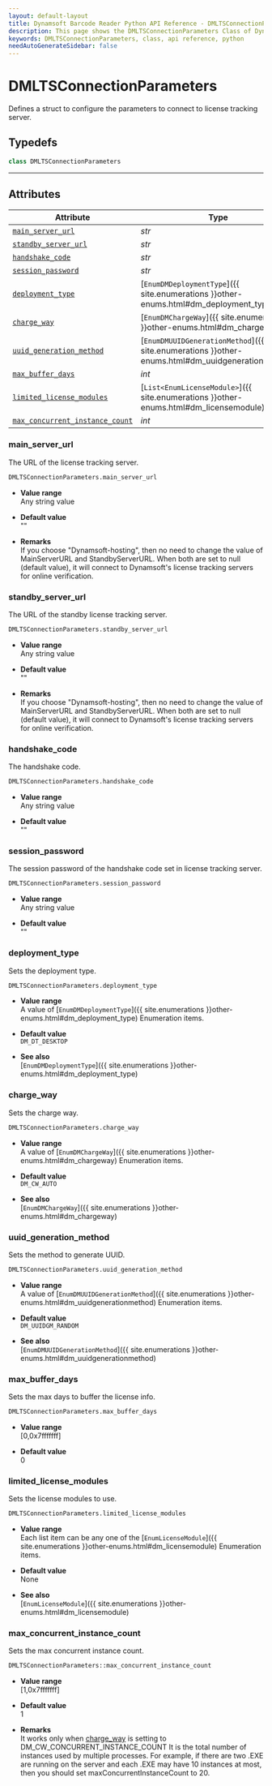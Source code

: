 ```yaml
---
layout: default-layout
title: Dynamsoft Barcode Reader Python API Reference - DMLTSConnectionParameters Class
description: This page shows the DMLTSConnectionParameters Class of Dynamsoft Barcode Reader for Python SDK.
keywords: DMLTSConnectionParameters, class, api reference, python
needAutoGenerateSidebar: false
---
```



# DMLTSConnectionParameters
Defines a struct to configure the parameters to connect to license tracking server.  

## Typedefs

```python
class DMLTSConnectionParameters
```

---

## Attributes
    
| Attribute | Type |
|---------- | ---- |
| [`main_server_url`](#main_server_url) | *str* |
| [`standby_server_url`](#standby_server_url) | *str* |
| [`handshake_code`](#handshake_code) | *str* |
| [`session_password`](#session_password) | *str* |
| [`deployment_type`](#deployment_type) | [`EnumDMDeploymentType`]({{ site.enumerations }}other-enums.html#dm_deployment_type) |
| [`charge_way`](#charge_way) | [`EnumDMChargeWay`]({{ site.enumerations }}other-enums.html#dm_chargeway) |
| [`uuid_generation_method`](#uuid_generation_method) | [`EnumDMUUIDGenerationMethod`]({{ site.enumerations }}other-enums.html#dm_uuidgenerationmethod) |
| [`max_buffer_days`](#max_buffer_days) | *int* |
| [`limited_license_modules`](#limited_license_modules) | [`List<EnumLicenseModule>`]({{ site.enumerations }}other-enums.html#dm_licensemodule) |
| [`max_concurrent_instance_count`](#max_concurrent_instance_count) | *int* |


### main_server_url
The URL of the license tracking server.
```python
DMLTSConnectionParameters.main_server_url
```
- **Value range**   
    Any string value   
      
- **Default value**   
    ""

- **Remarks**   
    If you choose "Dynamsoft-hosting", then no need to change the value of MainServerURL and StandbyServerURL. When both are set to null (default value), it will connect to Dynamsoft's license tracking servers for online verification.   


### standby_server_url
The URL of the standby license tracking server.
```python
DMLTSConnectionParameters.standby_server_url
```
- **Value range**   
    Any string value   
      
- **Default value**   
    ""

- **Remarks**   
    If you choose "Dynamsoft-hosting", then no need to change the value of MainServerURL and StandbyServerURL. When both are set to null (default value), it will connect to Dynamsoft's license tracking servers for online verification.   


### handshake_code
The handshake code.
```python
DMLTSConnectionParameters.handshake_code
```
- **Value range**   
    Any string value   
      
- **Default value**   
    ""

### session_password
The session password of the handshake code set in license tracking server.
```python
DMLTSConnectionParameters.session_password
```
- **Value range**   
    Any string value   
      
- **Default value**   
    ""

### deployment_type
Sets the deployment type.
```python
DMLTSConnectionParameters.deployment_type
```
- **Value range**   
    A value of [`EnumDMDeploymentType`]({{ site.enumerations }}other-enums.html#dm_deployment_type) Enumeration items.
      
- **Default value**   
    `DM_DT_DESKTOP`
    
- **See also**  
    [`EnumDMDeploymentType`]({{ site.enumerations }}other-enums.html#dm_deployment_type)
      

### charge_way
Sets the charge way.
```python
DMLTSConnectionParameters.charge_way
```
- **Value range**   
    A value of [`EnumDMChargeWay`]({{ site.enumerations }}other-enums.html#dm_chargeway) Enumeration items.
      
- **Default value**   
    `DM_CW_AUTO`
    
- **See also**  
    [`EnumDMChargeWay`]({{ site.enumerations }}other-enums.html#dm_chargeway)
      

### uuid_generation_method
Sets the method to generate UUID.
```python
DMLTSConnectionParameters.uuid_generation_method
```
- **Value range**   
    A value of [`EnumDMUUIDGenerationMethod`]({{ site.enumerations }}other-enums.html#dm_uuidgenerationmethod) Enumeration items.
      
- **Default value**   
    `DM_UUIDGM_RANDOM`
    
- **See also**  
    [`EnumDMUUIDGenerationMethod`]({{ site.enumerations }}other-enums.html#dm_uuidgenerationmethod)
      

### max_buffer_days
Sets the max days to buffer the license info.
```python
DMLTSConnectionParameters.max_buffer_days
```
- **Value range**   
    [0,0x7fffffff]   
      
- **Default value**   
    0

### limited_license_modules
Sets the license modules to use.
```python
DMLTSConnectionParameters.limited_license_modules
```
- **Value range**   
    Each list item can be any one of the [`EnumLicenseModule`]({{ site.enumerations }}other-enums.html#dm_licensemodule) Enumeration items.
      
- **Default value**   
    None
    
- **See also**  
    [`EnumLicenseModule`]({{ site.enumerations }}other-enums.html#dm_licensemodule)
      

### max_concurrent_instance_count
Sets the max concurrent instance count.
```python
DMLTSConnectionParameters::max_concurrent_instance_count
```
- **Value range**   
    [1,0x7fffffff]   
      
- **Default value**   
    1
- **Remarks**   
    It works only when [charge_way](#charge_way) is setting to DM_CW_CONCURRENT_INSTANCE_COUNT
    It is the total number of instances used by multiple processes. For example, if there are two .EXE are running on the server and each .EXE may have 10 instances at most, then you should set maxConcurrentInstanceCount to 20.